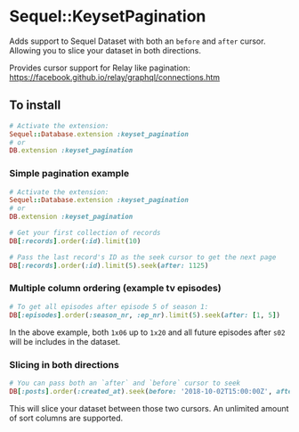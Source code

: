 # Sequel::KeysetPagination

Adds support to Sequel Dataset with both an `before` and `after` cursor. Allowing you to slice your dataset in both directions.

Provides cursor support for Relay like pagination: https://facebook.github.io/relay/graphql/connections.htm

## To install
```ruby
# Activate the extension:
Sequel::Database.extension :keyset_pagination
# or
DB.extension :keyset_pagination
```

### Simple pagination example
```ruby
# Activate the extension:
Sequel::Database.extension :keyset_pagination
# or
DB.extension :keyset_pagination

# Get your first collection of records
DB[:records].order(:id).limit(10)

# Pass the last record's ID as the seek cursor to get the next page
DB[:records].order(:id).limit(5).seek(after: 1125)
```

### Multiple column ordering (example tv episodes)
```ruby
# To get all episodes after episode 5 of season 1:
DB[:episodes].order(:season_nr, :ep_nr).limit(5).seek(after: [1, 5])
```
In the above example, both `1x06` up to `1x20` and all future episodes after `s02` will be includes in the dataset.

### Slicing in both directions
```ruby
# You can pass both an `after` and `before` cursor to seek
DB[:posts].order(:created_at).seek(before: '2018-10-02T15:00:00Z', after: '2016-10-02T15:00:00Z')
```
This will slice your dataset between those two cursors. An unlimited amount of sort columns are supported.

